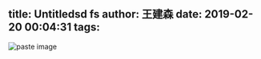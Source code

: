 title: Untitledsd fs
author: 王建森
date: 2019-02-20 00:04:31
tags:
---
![paste image](http://pn6jskzmw.bkt.clouddn.com/15505924075710kq1o9au.png?imageslim)
